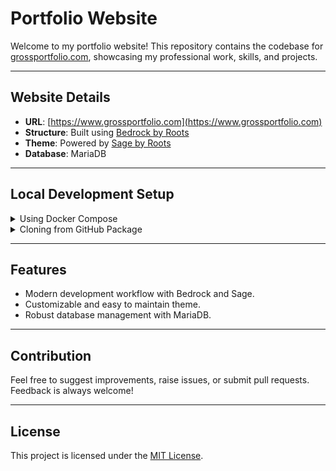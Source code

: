 # Portfolio Website

Welcome to my portfolio website! This repository contains the codebase for [grossportfolio.com](https://www.grossportfolio.com), showcasing my professional work, skills, and projects.

---

## Website Details

- **URL**: [https://www.grossportfolio.com](https://www.grossportfolio.com)
- **Structure**: Built using [Bedrock by Roots](https://roots.io/bedrock/)
- **Theme**: Powered by [Sage by Roots](https://roots.io/sage/)
- **Database**: MariaDB

---

## Local Development Setup

<details>
<summary>Using Docker Compose</summary>

### Example `docker-compose.yml`

```yaml
version: '3.9'
services:
  web:
    image: wordpress:php7.4-fpm
    ports:
      - "8080:80"
    volumes:
      - ./web:/var/www/html
    depends_on:
      - db

  db:
    image: mariadb:10.5
    environment:
      MYSQL_ROOT_PASSWORD: root_password
      MYSQL_DATABASE: portfolio
      MYSQL_USER: user
      MYSQL_PASSWORD: password
    ports:
      - "3306:3306"

  phpmyadmin:
    image: phpmyadmin
    ports:
      - "8081:80"
    environment:
      PMA_HOST: db
```

### Example `.env` File

Create a `.env` file in the root directory with the following configuration:

```env
DB_NAME=portfolio
DB_USER=user
DB_PASSWORD=password
DB_HOST=db:3306
WP_ENV=development
WP_HOME=http://localhost:8080
WP_SITEURL=http://localhost:8080/wp
```

</details>

<details>
<summary>Cloning from GitHub Package</summary>

### Steps

1. Clone the repository:
   ```bash
   git clone https://github.com/admiralyeoj/portfolio-website.git
   ```

2. Navigate to the directory:
   ```bash
   cd portfolio-website
   ```

3. Install dependencies using Composer:
   ```bash
   composer install
   ```

4. Set up the `.env` file as shown above.

5. Start the local server:
   ```bash
   php -S localhost:8080 -t web
   ```

</details>

---

## Features

- Modern development workflow with Bedrock and Sage.
- Customizable and easy to maintain theme.
- Robust database management with MariaDB.

---

## Contribution

Feel free to suggest improvements, raise issues, or submit pull requests. Feedback is always welcome!

---

## License

This project is licensed under the [MIT License](LICENSE).

